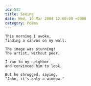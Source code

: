 ```yaml
---
id: 582
title: Seeing
date: Wed, 10 Mar 2004 12:00:00 +0000
category: Poems
---
```


    This morning I awoke,  
    finding a canvas on my wall.

    The image was stunning!  
    The artist, without peer.

    I ran to my neighbor  
    and convinced him to look,

    But he shrugged, saying,  
    "John, it's only a window."


